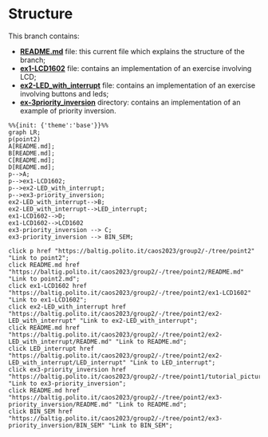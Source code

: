 # Structure

This branch contains: 
- <a href="/README.md">**README.md**</a> file: this current file which explains the structure of the branch;
- <a href="/ex1-LCD1602">**ex1-LCD1602**</a> file: contains an implementation of an exercise involving LCD;
- <a href="/ex2-LED_with_interrupt">**ex2-LED_with_interrupt**</a> file: contains an implementation of an exercise involving buttons and leds;
- <a href="/ex3-priority_inversion">**ex-3priority_inversion**</a> directory: contains an implementation of an example of priority inversion.


```mermaid
%%{init: {'theme':'base'}}%%
graph LR;
p(point2)
A[README.md];
B[README.md];
C[README.md];
D[README.md];
p-->A;
p-->ex1-LCD1602;
p-->ex2-LED_with_interrupt;
p-->ex3-priority_inversion;
ex2-LED_with_interrupt-->B;
ex2-LED_with_interrupt-->LED_interrupt;
ex1-LCD1602-->D;
ex1-LCD1602-->LCD1602
ex3-priority_inversion --> C;
ex3-priority_inversion --> BIN_SEM;

click p href "https://baltig.polito.it/caos2023/group2/-/tree/point2" "Link to point2";
click README.md href "https://baltig.polito.it/caos2023/group2/-/tree/point2/README.md" "Link to point2.md";
click ex1-LCD1602 href "https://baltig.polito.it/caos2023/group2/-/tree/point2/ex1-LCD1602" "Link to ex1-LCD1602";
click ex2-LED_with_interrupt href "https://baltig.polito.it/caos2023/group2/-/tree/point2/ex2-LED_with_interrupt" "Link to ex2-LED_with_interrupt";
click README.md href "https://baltig.polito.it/caos2023/group2/-/tree/point2/ex2-LED_with_interrupt/README.md" "Link to README.md";
click LED_interrupt href "https://baltig.polito.it/caos2023/group2/-/tree/point2/ex2-LED_with_interrupt/LED_interrupt" "Link to LED_interrupt";
click ex3-priority_inversion href "https://baltig.polito.it/caos2023/group2/-/tree/point1/tutorial_pictures" "Link to ex3-priority_inversion";
click README.md href "https://baltig.polito.it/caos2023/group2/-/tree/point2/ex3-priority_inversion/README.md" "Link to README.md";
click BIN_SEM href "https://baltig.polito.it/caos2023/group2/-/tree/point2/ex3-priority_inversion/BIN_SEM" "Link to BIN_SEM";
```


